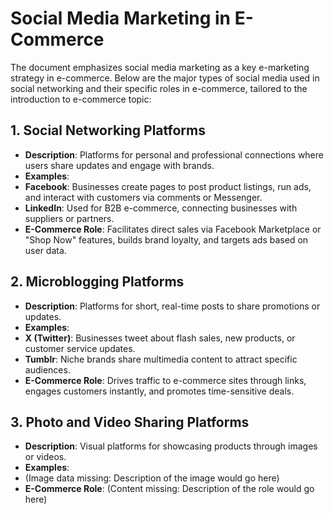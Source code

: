 # Social Media Marketing in E-Commerce

The document emphasizes social media marketing as a key e-marketing strategy in e-commerce. Below are the major types of social media used in social networking and their specific roles in e-commerce, tailored to the introduction to e-commerce topic:

## 1. Social Networking Platforms
- **Description**: Platforms for personal and professional connections where users share updates and engage with brands.
- **Examples**:
- **Facebook**: Businesses create pages to post product listings, run ads, and interact with customers via comments or Messenger.
- **LinkedIn**: Used for B2B e-commerce, connecting businesses with suppliers or partners.
- **E-Commerce Role**: Facilitates direct sales via Facebook Marketplace or "Shop Now" features, builds brand loyalty, and targets ads based on user data.

## 2. Microblogging Platforms
- **Description**: Platforms for short, real-time posts to share promotions or updates.
- **Examples**:
- **X (Twitter)**: Businesses tweet about flash sales, new products, or customer service updates.
- **Tumblr**: Niche brands share multimedia content to attract specific audiences.
- **E-Commerce Role**: Drives traffic to e-commerce sites through links, engages customers instantly, and promotes time-sensitive deals.

## 3. Photo and Video Sharing Platforms
- **Description**: Visual platforms for showcasing products through images or videos.
- **Examples**:
- (Image data missing: Description of the image would go here)
- **E-Commerce Role**: (Content missing: Description of the role would go here)